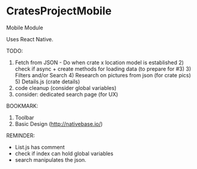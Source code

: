 # CratesProjectMobile
Mobile Module

Uses React Native.

TODO:
  1) Fetch from JSON - Do when crate x location model is established
    2) check if async + create methods for loading data (to prepare for #3)
    3) Filters and/or Search
    4) Research on pictures from json (for crate pics)
    5) Details.js (crate details)
  6) code cleanup (consider global variables)
  7) consider: dedicated search page (for UX)

BOOKMARK:
  1) Toolbar
  2) Basic Design (http://nativebase.io/) 

REMINDER:
  - List.js has comment
  - check if index can hold global variables
  - search manipulates the json.

